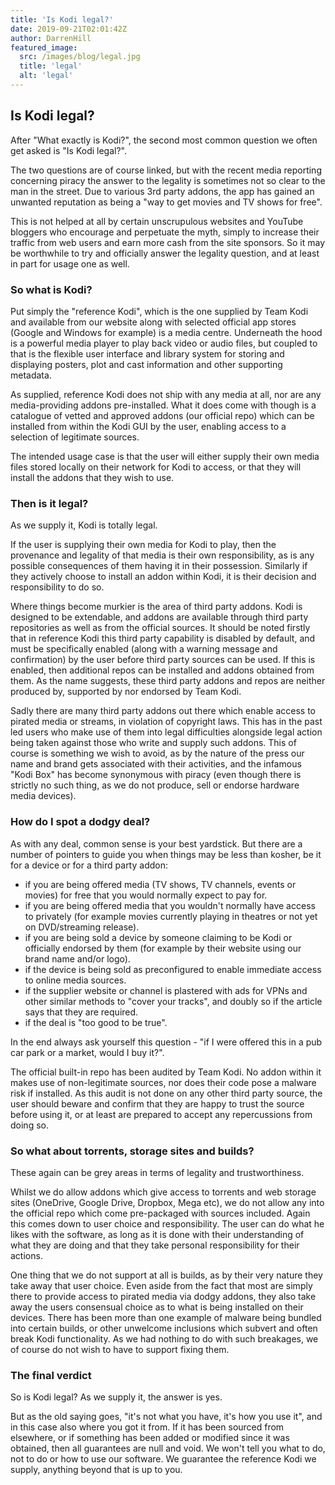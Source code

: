 ```yaml
---
title: 'Is Kodi legal?'
date: 2019-09-21T02:01:42Z
author: DarrenHill
featured_image:
  src: /images/blog/legal.jpg
  title: 'legal'
  alt: 'legal'
---
```

**Is Kodi legal?**
------------------

  

 After "What exactly is Kodi?", the second most common question we often get asked is "Is Kodi legal?".

 The two questions are of course linked, but with the recent media reporting concerning piracy the answer to the legality is sometimes not so clear to the man in the street. Due to various 3rd party addons, the app has gained an unwanted reputation as being a "way to get movies and TV shows for free".

 This is not helped at all by certain unscrupulous websites and YouTube bloggers who encourage and perpetuate the myth, simply to increase their traffic from web users and earn more cash from the site sponsors. So it may be worthwhile to try and officially answer the legality question, and at least in part for usage one as well.

  

 ### **So what is Kodi?**

 Put simply the "reference Kodi", which is the one supplied by Team Kodi and available from our website along with selected official app stores (Google and Windows for example) is a media centre. Underneath the hood is a powerful media player to play back video or audio files, but coupled to that is the flexible user interface and library system for storing and displaying posters, plot and cast information and other supporting metadata.

 As supplied, reference Kodi does not ship with any media at all, nor are any media-providing addons pre-installed. What it does come with though is a catalogue of vetted and approved addons (our official repo) which can be installed from within the Kodi GUI by the user, enabling access to a selection of legitimate sources.

 The intended usage case is that the user will either supply their own media files stored locally on their network for Kodi to access, or that they will install the addons that they wish to use.

  

 ### **Then is it legal?**

 As we supply it, Kodi is totally legal.

 If the user is supplying their own media for Kodi to play, then the provenance and legality of that media is their own responsibility, as is any possible consequences of them having it in their possession. Similarly if they actively choose to install an addon within Kodi, it is their decision and responsibility to do so.

 Where things become murkier is the area of third party addons. Kodi is designed to be extendable, and addons are available through third party repositories as well as from the official sources. It should be noted firstly that in reference Kodi this third party capability is disabled by default, and must be specifically enabled (along with a warning message and confirmation) by the user before third party sources can be used. If this is enabled, then additional repos can be installed and addons obtained from them. As the name suggests, these third party addons and repos are neither produced by, supported by nor endorsed by Team Kodi.

 Sadly there are many third party addons out there which enable access to pirated media or streams, in violation of copyright laws. This has in the past led users who make use of them into legal difficulties alongside legal action being taken against those who write and supply such addons. This of course is something we wish to avoid, as by the nature of the press our name and brand gets associated with their activities, and the infamous "Kodi Box" has become synonymous with piracy (even though there is strictly no such thing, as we do not produce, sell or endorse hardware media devices).

  

 ### **How do I spot a dodgy deal?**

 As with any deal, common sense is your best yardstick. But there are a number of pointers to guide you when things may be less than kosher, be it for a device or for a third party addon:

 
 * if you are being offered media (TV shows, TV channels, events or movies) for free that you would normally expect to pay for.
 * if you are being offered media that you wouldn't normally have access to privately (for example movies currently playing in theatres or not yet on DVD/streaming release).
 * if you are being sold a device by someone claiming to be Kodi or officially endorsed by them (for example by their website using our brand name and/or logo).
 * if the device is being sold as preconfigured to enable immediate access to online media sources.
 * if the supplier website or channel is plastered with ads for VPNs and other similar methods to "cover your tracks", and doubly so if the article says that they are required.
 * if the deal is "too good to be true".
 
 In the end always ask yourself this question - "if I were offered this in a pub car park or a market, would I buy it?".

 The official built-in repo has been audited by Team Kodi. No addon within it makes use of non-legitimate sources, nor does their code pose a malware risk if installed. As this audit is not done on any other third party source, the user should beware and confirm that they are happy to trust the source before using it, or at least are prepared to accept any repercussions from doing so.

  

 ### **So what about torrents, storage sites and builds?**

 These again can be grey areas in terms of legality and trustworthiness.

 Whilst we do allow addons which give access to torrents and web storage sites (OneDrive, Google Drive, Dropbox, Mega etc), we do not allow any into the official repo which come pre-packaged with sources included. Again this comes down to user choice and responsibility. The user can do what he likes with the software, as long as it is done with their understanding of what they are doing and that they take personal responsibility for their actions.

 One thing that we do not support at all is builds, as by their very nature they take away that user choice. Even aside from the fact that most are simply there to provide access to pirated media via dodgy addons, they also take away the users consensual choice as to what is being installed on their devices. There has been more than one example of malware being bundled into certain builds, or other unwelcome inclusions which subvert and often break Kodi functionality. As we had nothing to do with such breakages, we of course do not wish to have to support fixing them.

  

 ### **The final verdict**

 So is Kodi legal? As we supply it, the answer is yes.

 But as the old saying goes, "it's not what you have, it's how you use it", and in this case also where you got it from. If it has been sourced from elsewhere, or if something has been added or modified since it was obtained, then all guarantees are null and void. We won't tell you what to do, not to do or how to use our software. We guarantee the reference Kodi we supply, anything beyond that is up to you.

 